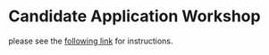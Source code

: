 # Candidate Application Workshop

please see the [following link](https://github.com/kaltura/kaltura-api-workshop/blob/master/README.md) for instructions.
